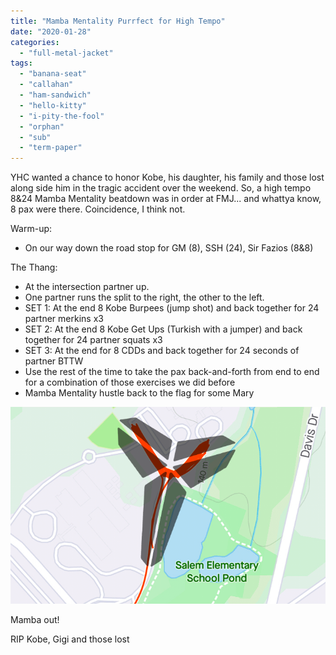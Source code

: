 ```yaml
---
title: "Mamba Mentality Purrfect for High Tempo"
date: "2020-01-28"
categories: 
  - "full-metal-jacket"
tags: 
  - "banana-seat"
  - "callahan"
  - "ham-sandwich"
  - "hello-kitty"
  - "i-pity-the-fool"
  - "orphan"
  - "sub"
  - "term-paper"
---
```


YHC wanted a chance to honor Kobe, his daughter, his family and those lost along side him in the tragic accident over the weekend. So, a high tempo 8&24 Mamba Mentality beatdown was in order at FMJ... and whattya know, 8 pax were there. Coincidence, I think not.

Warm-up:

- On our way down the road stop for GM (8), SSH (24), Sir Fazios (8&8)

The Thang:

- At the intersection partner up.
- One partner runs the split to the right, the other to the left.
- SET 1: At the end 8 Kobe Burpees (jump shot) and back together for 24 partner merkins x3
- SET 2: At the end 8 Kobe Get Ups (Turkish with a jumper) and back together for 24 partner squats x3
- SET 3: At the end for 8 CDDs and back together for 24 seconds of partner BTTW
- Use the rest of the time to take the pax back-and-forth from end to end for a combination of those exercises we did before
- Mamba Mentality hustle back to the flag for some Mary

![](images/Screen-Shot-2020-01-28-at-7.01.22-AM.png)

Mamba out!

RIP Kobe, Gigi and those lost
